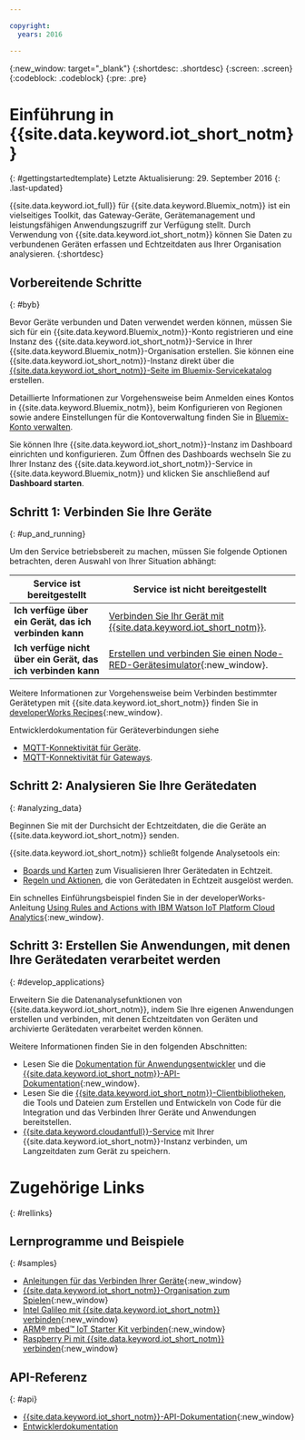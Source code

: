 ```yaml
---

copyright:
  years: 2016

---
```


{:new_window: target="\_blank"}
{:shortdesc: .shortdesc}
{:screen: .screen}
{:codeblock: .codeblock}
{:pre: .pre}

# Einführung in {{site.data.keyword.iot_short_notm}}
{: #gettingstartedtemplate}
Letzte Aktualisierung: 29. September 2016
{: .last-updated}

{{site.data.keyword.iot_full}} für {{site.data.keyword.Bluemix_notm}} ist ein vielseitiges Toolkit, das Gateway-Geräte, Gerätemanagement und leistungsfähigen Anwendungszugriff zur Verfügung stellt. Durch Verwendung von {{site.data.keyword.iot_short_notm}} können Sie Daten zu verbundenen Geräten erfassen und Echtzeitdaten aus Ihrer Organisation analysieren.
{:shortdesc}

## Vorbereitende Schritte
{: #byb}

Bevor Geräte verbunden und Daten verwendet werden können, müssen Sie sich für ein {{site.data.keyword.Bluemix_notm}}-Konto registrieren und eine Instanz des {{site.data.keyword.iot_short_notm}}-Service in Ihrer {{site.data.keyword.Bluemix_notm}}-Organisation erstellen. Sie können eine {{site.data.keyword.iot_short_notm}}-Instanz direkt über die [{{site.data.keyword.iot_short_notm}}-Seite im Bluemix-Servicekatalog](https://console.{DomainName}/catalog/services/internet-of-things-platform/) erstellen.  

Detaillierte Informationen zur Vorgehensweise beim Anmelden eines Kontos in {{site.data.keyword.Bluemix_notm}}, beim Konfigurieren von Regionen sowie andere Einstellungen für die Kontoverwaltung finden Sie in [Bluemix-Konto verwalten](https://console.ng.bluemix.net/docs/admin/account.html#signup).

Sie können Ihre {{site.data.keyword.iot_short_notm}}-Instanz im Dashboard einrichten und konfigurieren. Zum Öffnen des Dashboards wechseln Sie zu Ihrer Instanz des {{site.data.keyword.iot_short_notm}}-Service in {{site.data.keyword.Bluemix_notm}} und klicken Sie anschließend auf **Dashboard starten**.

## Schritt 1: Verbinden Sie Ihre Geräte
{: #up_and_running}

Um den Service betriebsbereit zu machen, müssen Sie folgende Optionen betrachten, deren Auswahl von Ihrer Situation abhängt:

   |   Service ist bereitgestellt | Service ist nicht bereitgestellt
  ------------- | -------------
  **Ich verfüge über ein Gerät, das ich verbinden kann** | [Verbinden Sie Ihr Gerät mit {{site.data.keyword.iot_short_notm}}](iotplatform_task.html#iotplatform_task).| Untersuchen Sie die Geräteverbindung in [Organisationsdemo wiedergeben](http://discover-iot.eu-gb.mybluemix.net/?cm_mc_uid=44491599487314618721024&cm_mc_sid_50200000=1462798151#/play){:new_window}.
  **Ich verfüge nicht über ein Gerät, das ich verbinden kann** | [Erstellen und verbinden Sie einen Node-RED-Gerätesimulator](nodereddevice_sample.html){:new_window}. | Beginnen Sie mit [Watson IoT Platform Starter](https://console.ng.bluemix.net/docs/starters/IoT/iot500.html){:new_window}.
Weitere Informationen zur Vorgehensweise beim Verbinden bestimmter Gerätetypen mit {{site.data.keyword.iot_short_notm}} finden Sie in [developerWorks Recipes](https://developer.ibm.com/recipes/?post_type=tutorials&s=iot){:new_window}.  

Entwicklerdokumentation für Geräteverbindungen siehe
- [MQTT-Konnektivität für Geräte](devices/mqtt.html).
- [MQTT-Konnektivität für Gateways](gateways/mqtt.html).

## Schritt 2: Analysieren Sie Ihre Gerätedaten
{: #analyzing_data}

Beginnen Sie mit der Durchsicht der Echtzeitdaten, die die Geräte an {{site.data.keyword.iot_short_notm}} senden.

{{site.data.keyword.iot_short_notm}} schließt folgende Analysetools ein:  
- [Boards und Karten](data_visualization.html) zum Visualisieren Ihrer Gerätedaten in Echtzeit.
- [Regeln und Aktionen](analytics.html), die von Gerätedaten in Echtzeit ausgelöst werden.

Ein schnelles Einführungsbeispiel finden Sie in der developerWorks-Anleitung [Using Rules and Actions with IBM Watson IoT Platform Cloud Analytics](https://developer.ibm.com/recipes/tutorials/using-rules-and-actions-with-ibm-watson-iot-platform-cloud-analytics/){:new_window}.

## Schritt 3: Erstellen Sie Anwendungen, mit denen Ihre Gerätedaten verarbeitet werden
{: #develop_applications}

Erweitern Sie die Datenanalysefunktionen von {{site.data.keyword.iot_short_notm}}, indem Sie Ihre eigenen Anwendungen erstellen und verbinden, mit denen Echtzeitdaten von Geräten und archivierte Gerätedaten verarbeitet werden können.

Weitere Informationen finden Sie in den folgenden Abschnitten:   
- Lesen Sie die [Dokumentation für Anwendungsentwickler](applications/api.html) und die [{{site.data.keyword.iot_short_notm}}-API-Dokumentation](https://docs.internetofthings.ibmcloud.com/swagger/v0002.html#/){:new_window}.
- Lesen Sie die [{{site.data.keyword.iot_short_notm}}-Clientbibliotheken](iot_platform_client_lib.html), die Tools und Dateien zum Erstellen und Entwickeln von Code für die Integration und das Verbinden Ihrer Geräte und Anwendungen bereitstellen.
- [{{site.data.keyword.cloudantfull}}-Service](cloudant_connector.html) mit Ihrer {{site.data.keyword.iot_short_notm}}-Instanz verbinden, um Langzeitdaten zum Gerät zu speichern.




# Zugehörige Links
{: #rellinks}
## Lernprogramme und Beispiele
{: #samples}
* [Anleitungen für das Verbinden Ihrer Geräte](https://developer.ibm.com/recipes/?post_type=tutorials&s=iot){:new_window}
* [{{site.data.keyword.iot_short_notm}}-Organisation zum Spielen](https://play.internetofthings.ibmcloud.com/){:new_window}
* [Intel Galileo mit {{site.data.keyword.iot_short_notm}} verbinden](https://developer.ibm.com/recipes/tutorials/connect-an-intel-galileo-to-the-internet-of-things-foundation-connect/){:new_window}
* [ARM® mbed™ IoT Starter Kit verbinden](https://developer.ibm.com/recipes/tutorials/arm-mbed-iot-starter-kit-part-1/){:new_window}
* [Raspberry Pi mit {{site.data.keyword.iot_short_notm}} verbinden](https://developer.ibm.com/recipes/tutorials/raspberry-pi-4/){:new_window}

## API-Referenz
{: #api}
* [{{site.data.keyword.iot_short_notm}}-API-Dokumentation](https://docs.internetofthings.ibmcloud.com/swagger/v0002.html#/){:new_window}
* [Entwicklerdokumentation](developer_doc_overview.html)

